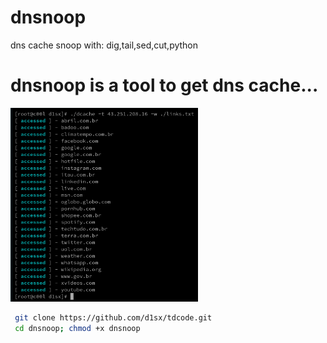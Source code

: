 # dnsnoop
dns cache snoop with: dig,tail,sed,cut,python
# dnsnoop is a tool to get dns cache...
<p align=""> <img src="https://raw.githubusercontent.com/d1sx/dnsnoop/main/domains.png" width="300"/> </p>

```bash
 git clone https://github.com/d1sx/tdcode.git
 cd dnsnoop; chmod +x dnsnoop
```
